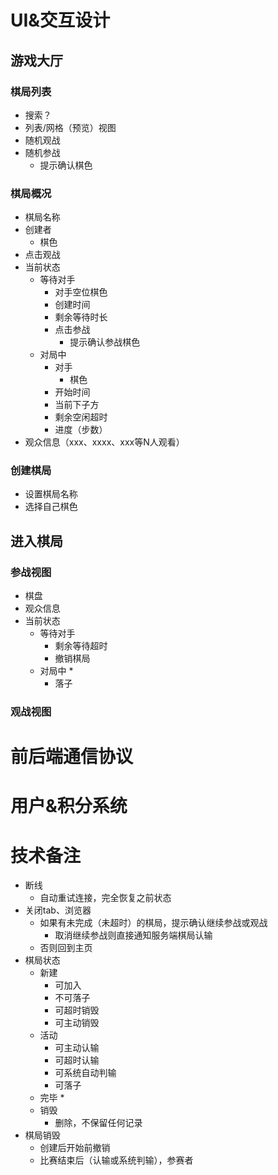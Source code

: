 # UI&交互设计
## 游戏大厅
### 棋局列表
* 搜索？
* 列表/网格（预览）视图
* 随机观战
* 随机参战
	* 提示确认棋色

### 棋局概况
* 棋局名称
* 创建者
	* 棋色
* 点击观战
* 当前状态
	* 等待对手
		* 对手空位棋色
		* 创建时间
		* 剩余等待时长
		* 点击参战
			* 提示确认参战棋色
	* 对局中
		* 对手
			* 棋色
		* 开始时间
		* 当前下子方
		* 剩余空闲超时
		* 进度（步数）
* 观众信息（xxx、xxxx、xxx等N人观看）

### 创建棋局
* 设置棋局名称
* 选择自己棋色

## 进入棋局
### 参战视图
* 棋盘
* 观众信息
* 当前状态
	* 等待对手
		* 剩余等待超时
		* 撤销棋局 
	* 对局中
		* 
		* 落子


### 观战视图




# 前后端通信协议




# 用户&积分系统



# 技术备注
* 断线
	* 自动重试连接，完全恢复之前状态
* 关闭tab、浏览器
	* 如果有未完成（未超时）的棋局，提示确认继续参战或观战
		* 取消继续参战则直接通知服务端棋局认输
	* 否则回到主页
* 棋局状态
	* 新建
		* 可加入
		* 不可落子
		* 可超时销毁
		* 可主动销毁
	* 活动
		* 可主动认输
		* 可超时认输
		* 可系统自动判输
		* 可落子
	* 完毕
		* 
	* 销毁
		* 删除，不保留任何记录
* 棋局销毁
	* 创建后开始前撤销
	* 比赛结束后（认输或系统判输），参赛者
